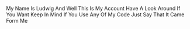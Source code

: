 My Name Is Ludwig And Well This Is My Account Have A Look Around If You Want
Keep In Mind If You Use Any Of My Code Just Say That It Came Form Me
